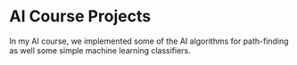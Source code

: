 # AI Course Projects

In my AI course, we implemented some of the AI algorithms for path-finding as well some simple machine learning classifiers.
